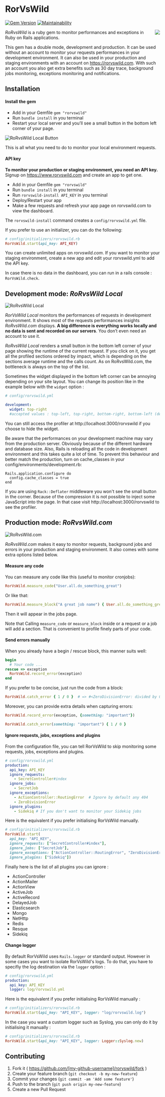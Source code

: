 
# RorVsWild

[![Gem Version](https://badge.fury.io/rb/rorvswild.svg)](https://badge.fury.io/rb/rorvswild)
[![Maintainability](https://api.codeclimate.com/v1/badges/2c4805cf658d7af794fe/maintainability)](https://codeclimate.com/github/BaseSecrete/rorvswild/maintainability)

<img align="right" src="./images/rorvswild_logo.jpg">

*RoRvsWild* is a ruby gem to monitor performances and exceptions in Ruby on Rails applications.

This gem has a double mode, development and production.
It can be used without an account to monitor your requests performances in your development environment.
It can also be used in your production and staging environments with an account on https://rorvswild.com. With such an account you also get extra benefits such as 30 day trace, background jobs monitoring, exceptions monitoring and notifications.


## Installation

#### Install the gem

* Add in your Gemfile `gem "rorvswild"`
* Run `bundle install` in you terminal
* Restart your local server and you’ll see a small button in the bottom left corner of your page.

![RoRvsWild Local Button](./images/rorvswild_local_button.jpg)

This is all what you need to do to monitor your local environment requests.

#### API key

**To monitor your production or staging environment, you need an API key.**
Signup on https://www.rorvswild.com and create an app to get one.

* Add in your Gemfile `gem "rorvswild"`
* Run `bundle install` in you terminal
* Run `rorvswild-install API_KEY` in you terminal
* Deploy/Restart your app
* Make a few requests and refresh your app page on rorvswild.com to view the dashboard.

The `rorvswild-install` command creates a `config/rorvswild.yml` file.

If you prefer to use an initializer, you can do the following:

```ruby
# config/initializers/rorvswild.rb
RorVsWild.start(api_key: API_KEY)
```

You can create unlimited apps on *rorvswild.com*. If you want to monitor your staging environment, create a new app and edit your rorvswild.yml to add the API key.

In case there is no data in the dashboard, you can run in a rails console : `RorVsWild.check`.

## Development mode: *RoRvsWild Local*

![RoRvsWild Local](./images/rorvswild_local.jpg)

*RorVsWild Local* monitors the performances of requests in development environment.
It shows most of the requests performances insights *RoRvsWild.com* displays. **A big difference is everything works locally and no data is sent and recorded on our servers**. You don’t even need an account to use it.

*RoRvsWild Local* renders a small button in the bottom left corner of your page showing the runtime of the current request. If you click on it, you get all the profiled sections ordered by impact, which is depending on the sections average runtime and the calls count. As on RoRvsWild.com, the bottleneck is always on the top of the list.

Sometimes the widget displayed in the bottom left corner can be annoying depending on your site layout. You can change its position like in the example below with the `widget` option :


```yaml
# config/rorvswild.yml

development:
  widget: top-right 
  #accepted values : top-left, top-right, bottom-right, bottom-left (default), hidden
```

You can still access the profiler at http://localhost:3000/rorvswild if you choose to hide the widget.

Be aware that the performances on your development machine may vary from the production server. Obviously because of the different hardware and database size. Also, Rails is reloading all the code in development environment and this takes quite a lot of time.
To prevent this behaviour and better match the production, turn on cache_classes in your config/environments/development.rb:

```
Rails.application.configure do
  config.cache_classes = true
end
```

If you are using `Rack::Deflater` middleware you won't see the small button in the corner. Because of the compression it is not possible to inject some JavaScript into the page. In that case visit http://localhost:3000/rorvswild to see the profiler.

## Production mode: *RoRvsWild.com*

![RoRvsWild.com](./images/rorvswild_prod.jpg)

*RoRvsWild.com* makes it easy to monitor requests, background jobs and errors in your production and staging environment.
It also comes with some extra options listed below.

#### Measure any code

You can measure any code like this (useful to monitor cronjobs):

```ruby
RorVsWild.measure_code("User.all.do_something_great")
```

Or like that:

```ruby
RorVsWild.measure_block("A great job name") { User.all.do_something_great }
```

Then it will appear in the jobs page.

Note that Calling `measure_code` or `measure_block` inside or a request or a job will add a section.
That is convenient to profile finely parts of your code.

#### Send errors manually

When you already have a begin / rescue block, this manner suits well:

```ruby
begin
  # Your code ...
rescue => exception
  RorVsWild.record_error(exception)
end
```

If you prefer to be concise, just run the code from a block:

```ruby
RorVsWild.catch_error { 1 / 0 }  # => #<ZeroDivisionError: divided by 0>
```

Moreover, you can provide extra details when capturing errors:

```ruby
RorVsWild.record_error(exception, {something: "important"})
```

```ruby
RorVsWild.catch_error(something: "important") { 1 / 0 }
```

#### Ignore requests, jobs, exceptions and plugins

From the configuration file, you can tell RorVsWild to skip monitoring some requests, jobs, exceptions and plugins.

```yaml
# config/rorvswild.yml
production:
  api_key: API_KEY
  ignore_requests:
    - SecretController#index
  ignore_jobs:
    - SecretJob
  ignore_exceptions:
    - ActionController::RoutingError  # Ignore by default any 404
    - ZeroDivisionError
  ignore_plugins:
    - Sidekiq # If you don't want to monitor your Sidekiq jobs
```

Here is the equivalent if you prefer initialising RorVsWild manually.

```ruby
# config/initializers/rorvswild.rb
RorVsWild.start(
  api_key: "API_KEY",
  ignore_requests: ["SecretController#index"],
  ignore_jobs: ["SecretJob"],
  ignore_exceptions: ["ActionController::RoutingError", "ZeroDivisionError"],
  ignore_plugins: ["Sidekiq"])
```

Finally here is the list of all plugins you can ignore :

  - ActionController
  - ActionMailer
  - ActionView
  - ActiveJob
  - ActiveRecord
  - DelayedJob
  - Elasticsearch
  - Mongo
  - NetHttp
  - Redis
  - Resque
  - Sidekiq

#### Change logger

By default RorVsWild uses `Rails.logger` or standard output. However in some cases you want to isolate RorVsWild's logs.
To do that, you have to specifiy the log destination via the `logger` option :

```yaml
# config/rorvswild.yml
production:
  api_key: API_KEY
  logger: log/rorvswild.yml
```

Here is the equivalent if you prefer initialising RorVsWild manually :

```ruby
# config/initializers/rorvswild.rb
RorVsWild.start(api_key: "API_KEY", logger: "log/rorvswild.log")
```

In the case you want a custom logger such as Syslog, you can only do it by initialising it manually :

```ruby
# config/initializers/rorvswild.rb
RorVsWild.start(api_key: "API_KEY", logger: Logger::Syslog.new)
```

## Contributing

1. Fork it ( https://github.com/[my-github-username]/rorvswild/fork )
2. Create your feature branch (`git checkout -b my-new-feature`)
3. Commit your changes (`git commit -am 'Add some feature'`)
4. Push to the branch (`git push origin my-new-feature`)
5. Create a new Pull Request
